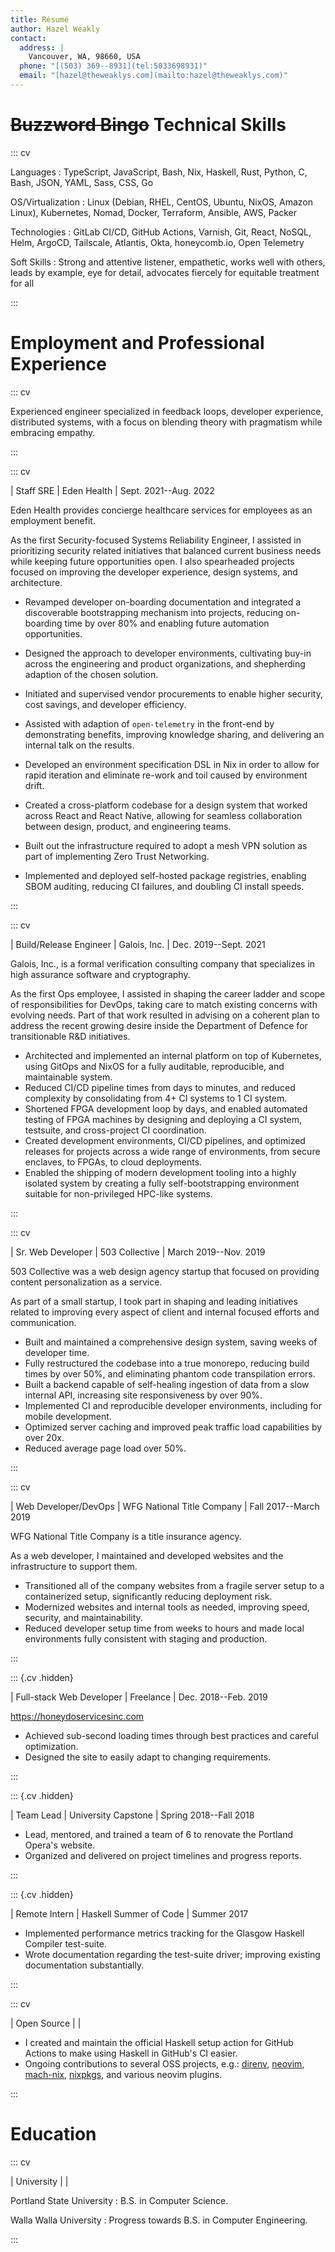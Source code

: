 ```yaml
---
title: Résumé
author: Hazel Weakly
contact:
  address: |
    Vancouver, WA, 98660, USA
  phone: "[(503) 369--8931](tel:5033698931)"
  email: "[hazel@theweaklys.com](mailto:hazel@theweaklys.com)"
---
```


# ~~Buzzword Bingo~~ Technical Skills

::: cv

Languages
: TypeScript, JavaScript, Bash, Nix, Haskell, Rust, Python, C, Bash, JSON, YAML, Sass, CSS, Go

OS/Virtualization
: Linux (Debian, RHEL, CentOS, Ubuntu, NixOS, Amazon Linux), Kubernetes, Nomad, Docker, Terraform, Ansible, AWS, Packer

Technologies
: GitLab CI/CD, GitHub Actions, Varnish, Git, React, NoSQL, Helm, ArgoCD, Tailscale, Atlantis, Okta, honeycomb.io, Open Telemetry

Soft Skills
: Strong and attentive listener, empathetic, works well with others, leads by example, eye for detail, advocates fiercely for equitable treatment for all

:::

# Employment and Professional Experience

::: cv

Experienced engineer specialized in feedback loops, developer experience, distributed systems,
with a focus on blending theory with pragmatism while embracing empathy.

:::

::: cv

| Staff SRE | Eden Health | Sept. 2021--Aug. 2022

Eden Health provides concierge healthcare services for employees as an employment benefit.

As the first Security-focused Systems Reliability Engineer, I assisted in prioritizing security related initiatives that balanced current business needs while keeping future opportunities open.
I also spearheaded projects focused on improving the developer experience, design systems, and architecture.

- Revamped developer on-boarding documentation and integrated a discoverable bootstrapping mechanism into projects, reducing on-boarding time by over 80% and enabling future automation opportunities.
- Designed the approach to developer environments, cultivating buy-in across the engineering and product organizations, and shepherding adaption of the chosen solution.
- Initiated and supervised vendor procurements to enable higher security, cost savings, and developer efficiency.
- Assisted with adaption of `open-telemetry` in the front-end by demonstrating benefits, improving knowledge sharing, and delivering an internal talk on the results.

- Developed an environment specification DSL in Nix in order to allow for rapid iteration and eliminate re-work and toil caused by environment drift.
- Created a cross-platform codebase for a design system that worked across React and React Native, allowing for seamless collaboration between design, product, and engineering teams.

- Built out the infrastructure required to adopt a mesh VPN solution as part of implementing Zero Trust Networking.
- Implemented and deployed self-hosted package registries, enabling SBOM auditing, reducing CI failures, and doubling CI install speeds.

:::

::: cv

| Build/Release Engineer | Galois, Inc\. | Dec. 2019--Sept. 2021

Galois, Inc., is a formal verification consulting company that specializes in high assurance software and cryptography.

As the first Ops employee, I assisted in shaping the career ladder and scope of responsibilities for DevOps, taking care to match existing concerns with evolving needs.
Part of that work resulted in advising on a coherent plan to address the recent growing desire inside the Department of Defence for transitionable R&D initiatives.

- Architected and implemented an internal platform on top of Kubernetes, using GitOps and NixOS for a fully auditable, reproducible, and maintainable system.
- Reduced CI/CD pipeline times from days to minutes, and reduced complexity by consolidating from 4+ CI systems to 1 CI system.
- Shortened FPGA development loop by days, and enabled automated testing of FPGA machines by designing and deploying a CI system, testsuite, and cross-project CI coordination.
- Created development environments, CI/CD pipelines, and optimized releases for projects across a wide range of environments, from secure enclaves, to FPGAs, to cloud deployments.
- Enabled the shipping of modern development tooling into a highly isolated system by creating a fully self-bootstrapping environment suitable for non-privileged HPC-like systems.

:::

::: cv

| Sr. Web Developer | 503 Collective | March 2019--Nov. 2019

503 Collective was a web design agency startup that focused on providing content personalization as a service.

As part of a small startup, I took part in shaping and leading initiatives related to improving every aspect of client and internal focused efforts and communication.

- Built and maintained a comprehensive design system, saving weeks of developer time.
- Fully restructured the codebase into a true monorepo, reducing build times by over 50%, and eliminating phantom code transpilation errors.
- Built a backend capable of self-healing ingestion of data from a slow internal API, increasing site responsiveness by over 90%.
- Implemented CI and reproducible developer environments, including for mobile development.
- Optimized server caching and improved peak traffic load capabilities by over 20x.
- Reduced average page load over 50%.

:::

::: cv

| Web Developer/DevOps | WFG National Title Company | Fall 2017--March 2019

WFG National Title Company is a title insurance agency.

As a web developer, I maintained and developed websites and the infrastructure to support them.

- Transitioned all of the company websites from a fragile server setup to a containerized setup, significantly reducing deployment risk.
- Modernized websites and internal tools as needed, improving speed, security, and maintainability.
- Reduced developer setup time from weeks to hours and made local environments fully consistent with staging and production.

:::

::: {.cv .hidden}

| Full-stack Web Developer | Freelance | Dec. 2018--Feb. 2019

<https://honeydoservicesinc.com>

- Achieved sub-second loading times through best practices and careful optimization.
- Designed the site to easily adapt to changing requirements.

:::

::: {.cv .hidden}

| Team Lead | University Capstone | Spring 2018--Fall 2018

- Lead, mentored, and trained a team of 6 to renovate the Portland Opera's website.
- Organized and delivered on project timelines and progress reports.

:::

::: {.cv .hidden}

| Remote Intern | Haskell Summer of Code | Summer 2017

- Implemented performance metrics tracking for the Glasgow Haskell Compiler test-suite.
- Wrote documentation regarding the test-suite driver; improving existing documentation substantially.

:::

::: cv

| Open Source | |

- I created and maintain the official Haskell setup action for GitHub Actions to make using Haskell in GitHub's CI easier.
- Ongoing contributions to several OSS projects, e.g.: [direnv](https://github.com/direnv/direnv), [neovim](https://github.com/neovim/neovim), [mach-nix](https://github.com/DavHau/mach-nix/), [nixpkgs](https://github.com/NixOS/nixpkgs), and various neovim plugins.

:::

# Education

::: cv

| University | |

Portland State University
: B.S. in Computer Science.

Walla Walla University
: Progress towards B.S. in Computer Engineering.

:::
